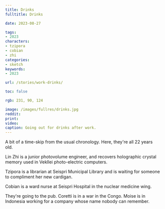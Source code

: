 ```yaml
---
title: Drinks
fulltitle: Drinks

date: 2023-08-27

tags:
- 2023
characters:
- tzipora
- cobian
- zhi
categories:
- sketch
keywords:
- 2023

url: /stories/work-drinks/

toc: false

rgb: 231, 90, 124

image: /images/fullres/drinks.jpg
reddit:
print:
video:
caption: Going out for drinks after work.
---
```

A bit of a time-skip from the usual chronology. Here, they're all 22 years old.

Lin Zhi is a junior photovolume engineer, and recovers holographic crystal memory used in Vekllei photo-electric computers.

Tzipora is a librarian at Seispri Municipal Library and is waiting for someone to compliment her new cardigan.

Cobian is a ward nurse at Seispri Hospital in the nuclear medicine wing.

They're going to the pub. Coretti is in a war in the Congo. Moise is in Indonesia working for a company whose name nobody can remember.